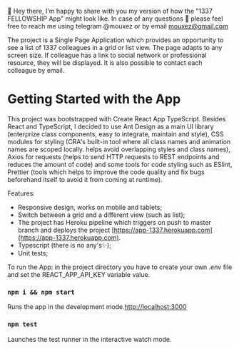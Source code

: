 👋 Hey there,
I'm happy to share with you my version of how the "1337 FELLOWSHIP App" might look like.
In case of any questions 💬 please feel free to reach me using telegram @mouxez or by email mouxez@gmail.com

The project is a Single Page Application which provides an opportunity to see a list of 1337 colleagues in a grid or list view. The page adapts to any screen size. If colleague has a link to social network or professional resource, they will be displayed. It is also possible to contact each colleague by email.

# Getting Started with the App
This project was bootstrapped with Create React App TypeScript.
Besides React and TypeScript, I decided to use Ant Design as a main UI library (enterprize class components, easy to integrate, maintain and style), CSS modules for styling (CRA's built-in tool where all class names and animation names are scoped locally. helps avoid overlapping styles and class names), Axios for requests (helps to send HTTP requests to REST endpoints and reduces the amount of code) and some tools for code styling such as ESlint, Prettier (tools which helps to improve the code quality and fix bugs beforehand itself to avoid it from coming at runtime).

Features:
- Responsive design, works on mobile and tablets;
- Switch between a grid and a different view (such as list);
- The project has Heroku pipeline which triggers on push to master branch and deploys the project [https://app-1337.herokuapp.com](https://app-1337.herokuapp.com).
- Typescript (there is no any's✨);
- Unit tests;

To run the App:
 in the project directory you have to create your own .env file and set the REACT_APP_API_KEY variable value. 
### `npm i && npm start`
Runs the app in the development mode.[http://localhost:3000](http://localhost:3000)

### `npm test`
Launches the test runner in the interactive watch mode.